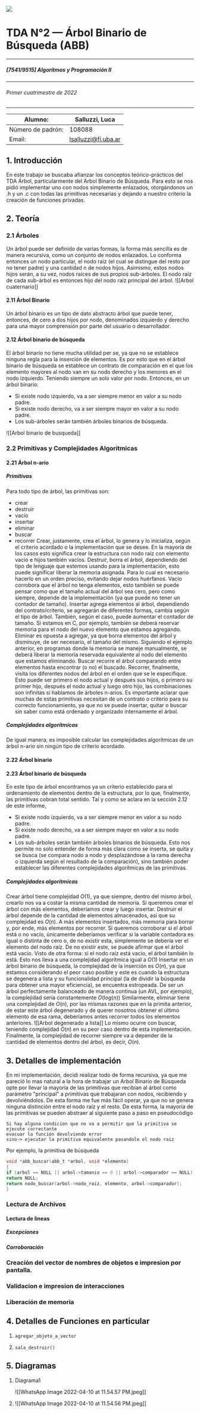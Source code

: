     
![](https://i.imgur.com/P0aqOMI.jpg)

# **TDA N°2 — Árbol Binario de Búsqueda (ABB)** 
---
##### [7541/9515] Algoritmos y Programación II
---
###### Primer cuatrimestre de 2022
---

|  Alumno: | Salluzzi, Luca |
| ----------- | ----------- |
| Número de padrón: | 108088 |
| Email: | lsalluzzi@fi.uba.ar |


## 1. Introducción
En este trabajo se buscaba afianzar los conceptos teórico-prácticos del TDA Árbol, particularmente del Árbol Binario de Búsqueda. Para esto se nos pidió implementar uno con nodos simplemente enlazados, otorgándonos un .h y un .c con todas las primitivas necesarias y dejando a nuestro criterio la creación de funciones privadas.

## 2. Teoría

### 2.1 Árboles
Un árbol puede ser definido de varias formas, la forma más sencilla es de manera recursiva, como un conjunto de nodos enlazados. Lo conforma entonces un nodo particular, el nodo raíz (el cual se distingue del resto por no tener padre) y una cantidad n de nodos hijos. Asimismo, estos nodos hijos serán, a su vez, nodos raíces de sus propios sub-árboles. El nodo raíz de cada sub-árbol es entonces hijo del nodo raíz principal del árbol. 
![[Arbol cuaternario]]

#### 2.11 Árbol Binario
Un árbol binario es un tipo de dato abstracto árbol que puede tener, entonces, de cero a dos hijos por nodo, denominados izquierdo y derecho para una mayor comprensión por parte del usuario o desarrollador.
#### 2.12 Árbol binario de búsqueda
El árbol binario no tiene mucha utilidad per se, ya que no se establece ninguna regla para la inserción de elementos. Es por esto que en el árbol binario de búsqueda se establece un contrato de comparación en el que los elemento mayores al nodo van en su nodo derecho y los menores en el nodo izquierdo. Teniendo siempre un solo valor por nodo. 
Entonces, en un árbol binario:
- Si existe nodo izquierdo, va a ser siempre menor en valor a su nodo padre.
- Si existe nodo derecho, va a ser siempre mayor en valor a su nodo padre.
- Los sub-árboles serán también árboles binarios de búsqueda.

![[Arbol binario de busqueda]]

### 2.2 Primitivas y Complejidades Algorítmicas
#### 2.21 Árbol n-ario
##### Primitivas
Para todo tipo de árbol, las primitivas son:
- crear 
- destruir
- vacío
- insertar
- eliminar 
- buscar 
- recorrer
Crear, justamente, crea el árbol, lo genera y lo inicializa, según el criterio acordado o la implementación que se desee. En la mayoría de los casos esto significa crear la estructura con nodo raíz con elemento vacío e hijos también vacíos. 
Destruir, borra el árbol, dependiendo del tipo de lenguaje que estemos usando para la implementación, esto puede significar liberar la memoria asignada. Para lo cual es necesario hacerlo en un orden preciso, evitando dejar nodos huérfanos.
Vacío corrobora que el árbol no tenga elementos, esto también se puede pensar como que el tamaño actual del árbol sea cero, pero como siempre, depende de la implementación (ya que puede no tener un contador de tamaño).
Insertar agrega elementos al árbol, dependiendo del contrato/criterio, se agregarán de diferentes formas, cambia según el tipo de árbol. También, según el caso, puede aumentar el contador de tamaño. Si estamos en C, por ejemplo, también se deberá reservar memoria para el nodo del nuevo elemento que estamos agregando.
Eliminar es opuesta a agregar, ya que borra elementos del árbol y disminuye, de ser necesario, el tamaño del mismo. Siguiendo el ejemplo anterior, en programas donde la memoria se maneje manualmente, se deberá liberar la memoria reservada equivalente al nodo del elemento que estamos eliminando.
Buscar recorre el árbol comparando entre elementos hasta encontrar (o no) el buscado.
Recorrer, finalmente, visita los diferentes nodos del árbol en el orden que se le especifique. Esto puede ser primero el nodo actual y después sus hijos, o primero su primer hijo, después el nodo actual y luego otro hijo, las combinaciones son infinitas si hablamos de árboles n-arios.
Es importante aclarar que muchas de estas primitivas necesitan de un contrato o criterio para su correcto funcionamiento, ya que no se puede insertar, quitar o buscar sin saber como está ordenado y organizado internamente el árbol.
##### Complejidades algorítmicas
De igual manera, es imposible calcular las complejidades algorítmicas de un árbol n-ario sin ningún tipo de criterio acordado.

#### 2.22 Árbol binario

#### 2.23 Árbol binario de búsqueda
En este tipo de árbol encontramos ya un criterio establecido para el ordenamiento de elementos dentro de la estructura, por lo que, finalmente, las primitivas cobran total sentido.
Tal y como se aclara en la sección 2.12 de este informe, 
- Si existe nodo izquierdo, va a ser siempre menor en valor a su nodo padre.
- Si existe nodo derecho, va a ser siempre mayor en valor a su nodo padre.
- Los sub-árboles serán también árboles binarios de búsqueda.
Esto nos permite no solo entender de forma más clara como se inserta, se quita y se busca (se compara nodo a nodo y desplazándose a la rama derecha o izquierda según el resultado de la comparación), sino también poder establecer las diferentes complejidades algorítmicas de las primitivas.

##### Complejidades algorítmicas 
Crear árbol tiene complejidad $O(1)$, ya que siempre, dentro del mismo árbol, crearlo nos va a costar la misma cantidad de memoria. Si queremos crear el árbol con más elementos, deberíamos crear y luego insertar.
Destruir el árbol depende de la cantidad de elementos almacenados, así que su complejidad es $O(n)$. A más elementos insertados, más memoria para borrar y, por ende, más elementos por recorrer.
Si queremos corroborar si el árbol está o no vacío, únicamente deberíamos verificar si la variable contadora es igual o distinta de cero o, de no existir esta, simplemente se debería ver el elemento del nodo raíz. De no existir este, se puede afirmar que el árbol está vacío. Visto de otra forma: si el nodo raíz está vacío, el árbol también lo está. Esto nos lleva a una complejidad algorítmica igual a $O(1)$
Insertar en un árbol binario de búsqueda, la complejidad de la inserción es $O(n)$, ya que estamos considerando el peor caso posible y este es cuando la estructura se degenera a lista y su funcionalidad principal (la de dividir la búsqueda para obtener una mayor eficiencia), se encuentra estropeada. De ser un árbol perfectamente balanceado de manera continua (un AVL, por ejemplo), la complejidad sería constantemente $O(log(n))$
Similarmente, eliminar tiene una complejidad de $O(n)$, por las mismas razones que en la primita anterior, de estar este árbol degenerado y de querer nosotros obtener el último elemento de esa rama, deberíamos antes recorrer todos los elementos anteriores.
![[Arbol degenerado a lista]]
Lo mismo ocurre con buscar, teniendo complejidad $O(n)$ en su peor caso dentro de esta implementación.
Finalmente, la complejidad de recorrer siempre va a depender de la cantidad de elementos dentro del árbol, es decir, $O(n)$.

## 3. Detalles de implementación
En mi implementación, decidi realizar todo de forma recursiva, ya que me pareció lo mas natural a la hora de trabajar un Arbol Binario de Búsqueda opte por llevar la mayoría de las primitivas que recibían al árbol como parámetro "principal" a primitivas que trabajaran con nodos, recibiendo y devolviéndolos. De esta forma me fue más fácil operar, ya que no se genera ninguna distinción entre el nodo raíz y el resto. De esta forma, la mayoría de las primitivas se pueden abstraer al siguiente paso a paso en pseudocódigo
```
Si hay alguna condicion que no va a permitir que la primitiva se ejecute correctante
evacuar la función devolviendo error
sino-> ejecutar la primitiva equivalente pasandole el nodo raiz
```

Por ejemplo, la primitiva de búsqueda
```c
void *abb_buscar(abb_t *arbol, void *elemento)
{
if (arbol == NULL || arbol->tamanio == 0 || arbol->comparador == NULL)
return NULL;
return nodo_buscar(arbol->nodo_raiz, elemento, arbol->comparador);
}
```
### Lectura de Archivos


#### Lectura de lineas

##### Excepciones


 ##### Corroboración


### Creación del vector de nombres de objetos e impresion por pantalla.


### Validacion  e impresion de interacciones


### Liberación de memoria


## 4. Detalles de Funciones en particular

1. `agregar_objeto_a_vector`

  
2. `sala_destruir()`



## 5. Diagramas





1. Diagrama1

    ![[WhatsApp Image 2022-04-10 at 11.54.57 PM.jpeg]]



2. ![[WhatsApp Image 2022-04-10 at 11.54.56 PM.jpeg]]



